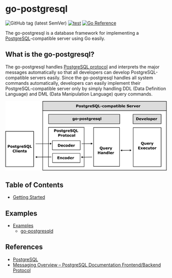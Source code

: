 # go-postgresql

![GitHub tag (latest SemVer)](https://img.shields.io/github/v/tag/cybergarage/go-postgresql)
[![test](https://github.com/cybergarage/go-postgresql/actions/workflows/make.yml/badge.svg)](https://github.com/cybergarage/go-postgresql/actions/workflows/make.yml)
[![Go Reference](https://pkg.go.dev/badge/github.com/cybergarage/go-postgresql.svg)](https://pkg.go.dev/github.com/cybergarage/go-postgresql)

The go-postgresql is a database framework for implementing a [PostgreSQL](https://www.postgresql.org/)-compatible server using Go easily.

## What is the go-postgresql?

The go-postgresql handles [PostgreSQL protocol](https://dev.postgresql.org/doc/dev/postgresql-server/latest/) and interprets the major messages automatically so that all developers can develop PostgreSQL-compatible servers easily. Since the go-postgresql handles all system commands automatically, developers can easily implement their PostgreSQL-compatible server only by simply handling DDL (Data Definition Language) and DML (Data Manipulation Language) query commands.

![](doc/img/framework.png)

## Table of Contents

- [Getting Started](doc/getting-started.md)

## Examples

- [Examples](doc/examples.md)
  - [go-postgresqld](examples/go-postgresqld)

## References

- [PostgreSQL](https://www.postgresql.org/)
- [Messaging Overview – PostgreSQL Documentation Frontend/Backend Protocol](https://www.postgresql.org/docs/9.3/protocol-overview.html#PROTOCOL-MESSAGE-CONCEPTS)
